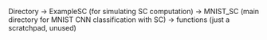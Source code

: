 Directory
-> ExampleSC (for simulating SC computation)
-> MNIST_SC (main directory for MNIST CNN classification with SC)
-> functions (just a scratchpad, unused)
